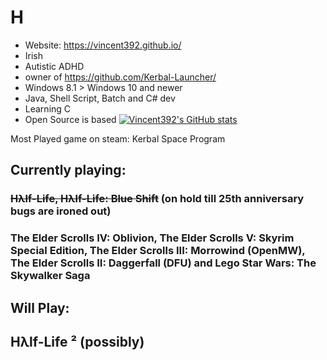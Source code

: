 # H
- Website: https://vincent392.github.io/
- Irish
- Autistic ADHD
- owner of https://github.com/Kerbal-Launcher/
- Windows 8.1 > Windows 10 and newer
- Java, Shell Script, Batch and C# dev
- Learning C
- Open Source is based
[![Vincent392's GitHub stats](https://github-readme-stats.vercel.app/api?username=Vincent392)](https://github.com/anuraghazra/github-readme-stats)

Most Played game on steam:
Kerbal Space Program
## Currently playing:
### ~~Hλlf-Life, Hλlf-Life: Blue Shift~~ (on hold till 25th anniversary bugs are ironed out)
### The Elder Scrolls IV: Oblivion, The Elder Scrolls V: Skyrim Special Edition, The Elder Scrolls III: Morrowind (OpenMW), The Elder Scrolls II: Daggerfall (DFU) and Lego Star Wars: The Skywalker Saga
## Will Play:
## Hλlf-Life ² (possibly)